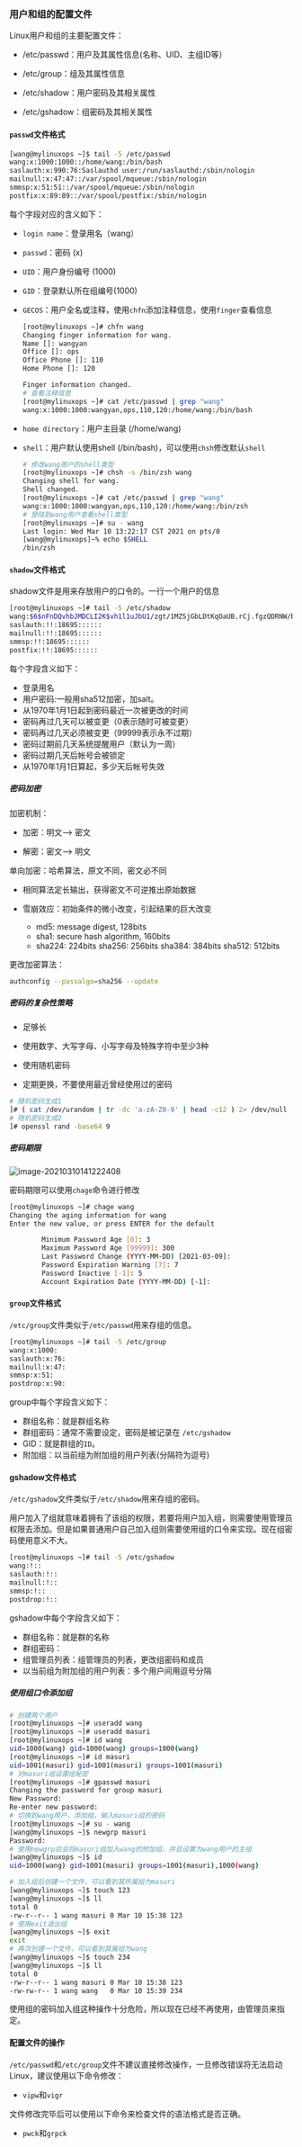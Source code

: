 ### 用户和组的配置文件

Linux用户和组的主要配置文件：

* /etc/passwd：用户及其属性信息(名称、UID、主组ID等）

* /etc/group：组及其属性信息

* /etc/shadow：用户密码及其相关属性

* /etc/gshadow：组密码及其相关属性

#### `passwd`文件格式

```bash
[wang@mylinuxops ~]$ tail -5 /etc/passwd
wang:x:1000:1000::/home/wang:/bin/bash
saslauth:x:990:76:Saslauthd user:/run/saslauthd:/sbin/nologin
mailnull:x:47:47::/var/spool/mqueue:/sbin/nologin
smmsp:x:51:51::/var/spool/mqueue:/sbin/nologin
postfix:x:89:89::/var/spool/postfix:/sbin/nologin
```

每个字段对应的含义如下：

* `login name`：登录用名（wang）

* `passwd`：密码	(x)

* `UID`：用户身份编号 (1000)

* `GID`：登录默认所在组编号(1000)

* `GECOS`：用户全名或注释，使用`chfn`添加注释信息，使用`finger`查看信息

  ```bash
  [root@mylinuxops ~]# chfn wang
  Changing finger information for wang.
  Name []: wangyan
  Office []: ops
  Office Phone []: 110
  Home Phone []: 120
  
  Finger information changed.
  # 查看注释信息
  [root@mylinuxops ~]# cat /etc/passwd | grep "wang"
  wang:x:1000:1000:wangyan,ops,110,120:/home/wang:/bin/bash
  ```

* `home directory`：用户主目录 (/home/wang)

* `shell`：用户默认使用shell (/bin/bash)，可以使用`chsh`修改默认`shell`

  ```bash
  # 修改wang用户的shell类型
  [root@mylinuxops ~]# chsh -s /bin/zsh wang
  Changing shell for wang.
  Shell changed.
  [root@mylinuxops ~]# cat /etc/passwd | grep "wang"
  wang:x:1000:1000:wangyan,ops,110,120:/home/wang:/bin/zsh
  # 登陆到wang用户查看shell类型
  [root@mylinuxops ~]# su - wang
  Last login: Wed Mar 10 13:22:17 CST 2021 on pts/0
  [wang@mylinuxops]~% echo $SHELL
  /bin/zsh
  ```

#### `shadow`文件格式

shadow文件是用来存放用户的口令的。一行一个用户的信息

```bash
[root@mylinuxops ~]# tail -5 /etc/shadow
wang:$6$nFnDQvhbJMDCLI2K$vh1l1uJbU1/zgt/1MZSjGbLDtKqOaUB.rCj.fgzQDRNW/bl2d3TJ1Mby.2mefCCXGdpOPZaSKfMczd3U0ZFxy0:18695:0:99999:7:::
saslauth:!!:18695::::::
mailnull:!!:18695::::::
smmsp:!!:18695::::::
postfix:!!:18695::::::
```

每个字段含义如下：

- 登录用名
- 用户密码:一般用sha512加密，加salt。
- 从1970年1月1日起到密码最近一次被更改的时间
- 密码再过几天可以被变更（0表示随时可被变更）
- 密码再过几天必须被变更（99999表示永不过期）
- 密码过期前几天系统提醒用户（默认为一周）
- 密码过期几天后帐号会被锁定
- 从1970年1月1日算起，多少天后帐号失效

##### 密码加密

加密机制：

* 加密：明文--> 密文

* 解密：密文--> 明文

单向加密：哈希算法，原文不同，密文必不同

* 相同算法定长输出，获得密文不可逆推出原始数据

* 雪崩效应：初始条件的微小改变，引起结果的巨大改变
  * md5: message digest, 128bits
  * sha1: secure hash algorithm, 160bits
  * sha224: 224bits sha256: 256bits sha384: 384bits sha512: 512bits

更改加密算法：

```bash
authconfig --passalgo=sha256 --update
```

##### 密码的复杂性策略

* 足够长

* 使用数字、大写字母、小写字母及特殊字符中至少3种

* 使用随机密码

* 定期更换，不要使用最近曾经使用过的密码

```bash
# 随机密码生成1
]# ( cat /dev/urandom | tr -dc 'a-zA-Z0-9' | head -c12 ) 2> /dev/null
# 随机密码生成2
]# openssl rand -base64 9
```



  

##### 密码期限

![image-20210310141222408](image-20210310141222408.png)

密码期限可以使用`chage`命令进行修改

```bash
[root@mylinuxops ~]# chage wang
Changing the aging information for wang
Enter the new value, or press ENTER for the default

        Minimum Password Age [0]: 3
        Maximum Password Age [99999]: 300
        Last Password Change (YYYY-MM-DD) [2021-03-09]: 
        Password Expiration Warning [7]: 7
        Password Inactive [-1]: 5
        Account Expiration Date (YYYY-MM-DD) [-1]: 
```

#### `group`文件格式

`/etc/group`文件类似于`/etc/passwd`用来存组的信息。

```bash
[root@mylinuxops ~]# tail -5 /etc/group
wang:x:1000:
saslauth:x:76:
mailnull:x:47:
smmsp:x:51:
postdrop:x:90:
```

group中每个字段含义如下：

* 群组名称：就是群组名称
* 群组密码：通常不需要设定，密码是被记录在 `/etc/gshadow`
* GID：就是群组的`ID`。
* 附加组：以当前组为附加组的用户列表(分隔符为逗号)

#### gshadow文件格式

`/etc/gshadow`文件类似于`/etc/shadow`用来存组的密码。

用户加入了组就意味着拥有了该组的权限，若要将用户加入组，则需要使用管理员权限去添加。但是如果普通用户自己加入组则需要使用组的口令来实现。现在组密码使用意义不大。

```bash
[root@mylinuxops ~]# tail -5 /etc/gshadow
wang:!::
saslauth:!::
mailnull:!::
smmsp:!::
postdrop:!::
```

gshadow中每个字段含义如下：

* 群组名称：就是群的名称
* 群组密码：
* 组管理员列表：组管理员的列表，更改组密码和成员
* 以当前组为附加组的用户列表：多个用户间用逗号分隔

##### 使用组口令添加组

```bash
# 创建两个用户
[root@mylinuxops ~]# useradd wang
[root@mylinuxops ~]# useradd masuri
[root@mylinuxops ~]# id wang
uid=1000(wang) gid=1000(wang) groups=1000(wang)
[root@mylinuxops ~]# id masuri
uid=1001(masuri) gid=1001(masuri) groups=1001(masuri)
# 对masuri组设置组秘密
[root@mylinuxops ~]# gpasswd masuri
Changing the password for group masuri
New Password: 
Re-enter new password: 
# 切换到wang用户，添加组，输入masuri组的密码
[root@mylinuxops ~]# su - wang
[wang@mylinuxops ~]$ newgrp masuri
Password: 
# 使用newgrp后会将masuri组加入wang的附加组，并且设置为wang用户的主组
[wang@mylinuxops ~]$ id
uid=1000(wang) gid=1001(masuri) groups=1001(masuri),1000(wang)

# 加入组后创建一个文件，可以看到其所属组为masuri
[wang@mylinuxops ~]$ touch 123
[wang@mylinuxops ~]$ ll
total 0
-rw-r--r-- 1 wang masuri 0 Mar 10 15:38 123
# 使用exit退出组
[wang@mylinuxops ~]$ exit
exit
# 再次创建一个文件，可以看到其属组为wang
[wang@mylinuxops ~]$ touch 234
[wang@mylinuxops ~]$ ll
total 0
-rw-r--r-- 1 wang masuri 0 Mar 10 15:38 123
-rw-rw-r-- 1 wang wang   0 Mar 10 15:39 234
```

使用组的密码加入组这种操作十分危险，所以现在已经不再使用，由管理员来指定。

#### 配置文件的操作

`/etc/passwd`和`/etc/group`文件不建议直接修改操作，一旦修改错误将无法启动Linux，建议使用以下命令修改：

- `vipw`和`vigr`

文件修改完毕后可以使用以下命令来检查文件的语法格式是否正确。

- `pwck`和`grpck`